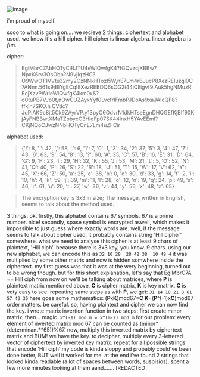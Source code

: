 ![image](https://github.com/user-attachments/assets/e6b813d7-bd09-412e-8ee6-95d36f8c0d38)

i'm proud of myself.

sooo to what is going on....
we recieve 2 things: ciphertext and alphabet used. we know it's a hill cipher. hill cipher is linear algebra. linear algebra is *fun*.

cipher:
>EgiMbrC7AbHOTyCiRJTU4eWlQwfgK4?fGQvzcjXBBw?NpxK6rv3OsObp?N9vjIqzHC?O9WwOT1VVtu32my2CzNNkHTozl5W,nE7Lm4rBJucP8XezREIuzgl0C7ANnn.561s9jBIYgECq!8XezREBDQ6sOG2i44iQIligvf9.Auk5hgNMuzREcjXzvPWrieWlQwfgK4km0xS?o0tuPB7VJo0t,nOwCUZAyxYyf0LvcfrIFmbPJDoAs9xaJA!cQF8?ffkln7SKO.h CVdc?JqPiAK9c8jt5Ck9ZAyrVP.y13pyC6OdvrN1dkHTseEgnDHQGEfKjBIf90KjAyFNBBwtXMaTZpbycC3HiqFp07SK44inxH5YAvEEml?CKjNQoCJwzNNbHOTyCnE7Lm4uZFCir

alphabet used:
>{'!': 8, ' ': 42, ',': 58, '.': 6, '1': 7, '0': 1, '3': 34, '2': 37, '5': 3, '4': 47, '7': 43, '6': 63, '9': 54, '8': 13, '?': 60, 'A': 35, 'C': 57, 'B': 16, 'E': 31, 'D': 64, 'G': 9, 'F': 23, 'I': 29, 'H': 32, 'K': 55, 'J': 53, 'M': 21, 'L': 5, 'O': 52, 'N': 41, 'Q': 40, 'P': 26, 'S': 22, 'R': 18, 'U': 51, 'T': 15, 'W': 17, 'V': 62, 'Y': 45, 'X': 66, 'Z': 50, 'a': 25, 'c': 38, 'b': 0, 'e': 30, 'd': 33, 'g': 14, 'f': 2, 'i': 10, 'h': 4, 'k': 59, 'j': 39, 'm': 11, 'l': 28, 'o': 12, 'n': 19, 'q': 24, 'p': 49, 's': 46, 'r': 61, 'u': 20, 't': 27, 'w': 36, 'v': 44, 'y': 56, 'x': 48, 'z': 65}

> The encryption key is 3x3 in size; The message, written in English, seems to talk about the method used.

3 things. ok.
firstly, this alphabet contains 67 symbols. 67 is a prime number. nice!
secondly, spase symbol is encrypted aswell, which makes it impossible to just guess where exactly words are. 
well, if the message seems to talk about cipher used, it probably contains string 'Hill cipher' somewhere. what we need to analyse this cipher is at least 9 chars of plaintext, 'Hill ciph'. because there is 3x3 key, you know. 9 chars.
using our new alphabet, we  can encode this as 
``32 10 28 
28 42 38 
10 49 4``
it was multiplied by some other matrix and now is hidden somwhere inside the ciphertext. my first guess was that it was at the wery beginning, turned out to be wrong though. but for this short explanation, let's say that EgiMbrC7A == Hill ciph
from now on we'll be talking about matrices, where **P** is plaintext matrix mentioned above, **C** is cipher matrix, **K** is key matrix.
**C** is vety easy to see: repeating same steps as with **P**, we get:
``31 14 10
21 0 61
57 43 35``
here goes some mathematics:
(**P**x**K**)mod67=**C**
**K**=(**P**^(-1)x**C**)mod67
order matters. be careful. 
so, having plaintext and cipher we can now find the key. i wrote matrix invertion function in two steps: first create minor matrix, then... magic. 
``x^(-1) mod m = x^(m-2) mod m``
for our problem: every element of inverted matrix mod 67 can be counted as (minor*(determinant**65))%67. now, multiply this inverted matrix by ciphertext matrix and BUM! we have the key. to decipher, multiply every 3-lettered vector of ciphertext by inverted key matrix. repeat for all possible strings that encode 'Hill ciph'
my code is kinda sloppy and probably could've been done better, BUT well it worked for me. at the end i've found 2 strings that looked kinda readable (a lot of spaces between words, suspisios). spent a few more minutes looking at them aand....... [REDACTED]
